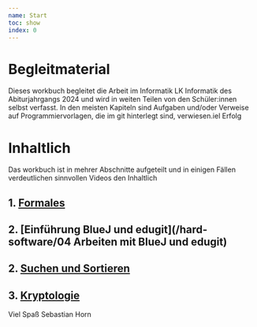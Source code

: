 ```yaml
---
name: Start
toc: show
index: 0
---
```


# Begleitmaterial

Dieses workbuch begleitet die Arbeit im Informatik LK Informatik des Abiturjahrgangs 2024 und wird in weiten Teilen von den Schüler:innen selbst verfasst.
In den meisten Kapiteln sind Aufgaben und/oder Verweise auf Programmiervorlagen, die im git hinterlegt sind, verwiesen.iel Erfolg

# Inhaltlich 
Das workbuch ist in mehrer Abschnitte aufgeteilt und in einigen Fällen verdeutlichen sinnvollen Videos den Inhaltlich

## 1. [Formales](/formales/00_Willkommen)
## 2. [Einführung BlueJ und edugit](/hard-software/04 Arbeiten mit BlueJ und edugit)
## 2. [Suchen und Sortieren](../SuchenUndSortieren/Suchen)
## 3. [Kryptologie](/kryptologie/Caesar)


Viel Spaß
Sebastian Horn
